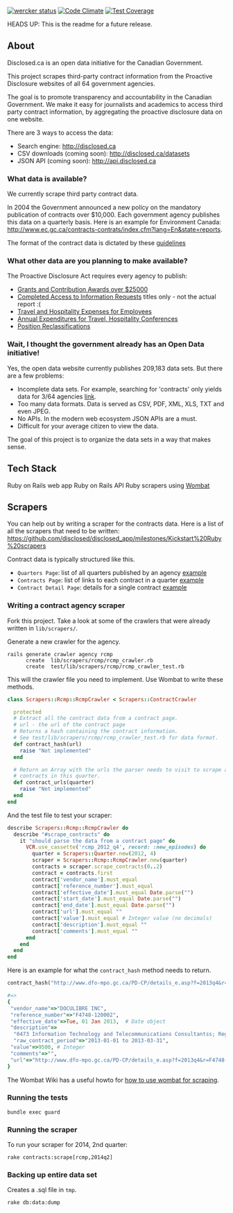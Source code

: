 [![wercker status](https://app.wercker.com/status/044339e960a4e88f16adc938cc1ba630/s "wercker status")](https://app.wercker.com/project/bykey/044339e960a4e88f16adc938cc1ba630)
[![Code Climate](https://codeclimate.com/github/disclosed/disclosed_app/badges/gpa.svg)](https://codeclimate.com/github/disclosed/disclosed_app)
[![Test Coverage](https://codeclimate.com/github/disclosed/disclosed_app/badges/coverage.svg)](https://codeclimate.com/github/disclosed/disclosed_app)

HEADS UP: This is the readme for a future release.

## About

Disclosed.ca is an open data initiative for the Canadian Government. 

This project scrapes third-party contract information from the Proactive Disclosure websites of all 64 government agencies.

The goal is to promote transparency and accountability in the Canadian Government. We make it easy for journalists and academics to access third party contract information, by aggregating the proactive disclosure data on one website.

There are 3 ways to access the data:

- Search engine: http://disclosed.ca
- CSV downloads (coming soon): http://disclosed.ca/datasets
- JSON API (coming soon): http://api.disclosed.ca


### What data is available?

We currently scrape third party contract data.

In 2004 the Government announced a new policy on the mandatory publication of contracts over $10,000. Each government agency publishes this data on a quarterly basis. Here is an example for Environment Canada: http://www.ec.gc.ca/contracts-contrats/index.cfm?lang=En&state=reports.

The format of the contract data is dictated by these [guidelines](http://www.tbs-sct.gc.ca/pd-dp/dc/index-eng.asp)

### What other data are you planning to make available?

The Proactive Disclosure Act requires every agency to publish:

- [Grants and Contribution Awards over $25000](http://w03.international.gc.ca/dg-do/index.aspx?dept=1&lang=eng&p=3&r=39)
- [Completed Access to Information Requests](http://www.international.gc.ca/department-ministere/atip-aiprp/reports-rapports/2014/05-atip_aiprp.aspx?lang=eng) titles only - not the actual report :(
- [Travel and Hospitality Expenses for Employees](http://w03.international.gc.ca/dthe-dfva/report-rapport.aspx?lang=eng&dept=1&prof_id=469&ya=2014)
- [Annual Expenditures for Travel, Hospitality Conferences](http://www.international.gc.ca/department-ministere/transparency-transparence/travel_report_fa_2012-13-rapport_voyage_ae_2012-13.aspx?lang=eng)
- [Position Reclassifications](http://www.international.gc.ca/department-ministere/transparency-transparence/reclassification.aspx?lang=eng)


### Wait, I thought the government already has an Open Data initiative!

Yes, the open data website currently publishes 209,183 data sets. But there are a few problems:

- Incomplete data sets. For example, searching for 'contracts' only yields data for 3/64 agencies [link](http://data.gc.ca/data/en/dataset?q=contracts&sort=relevance+asc&page=2).
- Too many data formats. Data is served as CSV, PDF, XML, XLS, TXT and even JPEG.
- No APIs. In the modern web ecosystem JSON APIs are a must.
- Difficult for your average citizen to view the data.

The goal of this project is to organize the data sets in a way that makes sense.

## Tech Stack

Ruby on Rails web app
Ruby on Rails API
Ruby scrapers using [Wombat](https://github.com/felipecsl/wombat)

## Scrapers

You can help out by writing a scraper for the contracts data. Here is a list of all the scrapers that need to be written: https://github.com/disclosed/disclosed_app/milestones/Kickstart%20Ruby%20scrapers

Contract data is typically structured like this.

- `Quarters Page`: list of all quarters published by an agency [example](http://www.tbs-sct.gc.ca/scripts/contracts-contrats/reports-rapports-eng.asp)
- `Contracts Page`: list of links to each contract in a quarter [example](http://www.tbs-sct.gc.ca/scripts/contracts-contrats/reports-rapports-eng.asp?r=l&yr=2013&q=4&d=)
- `Contract Detail Page`: details for a single contract [example](http://www.tbs-sct.gc.ca/scripts/contracts-contrats/reports-rapports-eng.asp?r=c&refNum=2406210451&q=4&yr=2013&d=)

### Writing a contract agency scraper

Fork this project. Take a look at some of the crawlers that were already written in `lib/scrapers/`.



Generate a new crawler for the agency.

    rails generate crawler agency rcmp
          create  lib/scrapers/rcmp/rcmp_crawler.rb
          create  test/lib/scrapers/rcmp/rcmp_crawler_test.rb


This will the crawler file you need to implement. Use Wombat to write these methods.

```ruby
class Scrapers::Rcmp::RcmpCrawler < Scrapers::ContractCrawler

  protected
  # Extract all the contract data from a contract page.
  # url - the url of the contract page
  # Returns a hash containing the contract information.
  # See test/lib/scrapers/rcmp/rcmp_crawler_test.rb for data format.
  def contract_hash(url)
    raise "Not implemented"
  end

  # Return an Array with the urls the parser needs to visit to scrape all
  # contracts in this quarter.
  def contract_urls(quarter)
    raise "Not implemented"
  end
end
```

And the test file to test your scraper:

```ruby
describe Scrapers::Rcmp::RcmpCrawler do
  describe "#scrape_contracts" do
    it "should parse the data from a contract page" do
      VCR.use_cassette('rcmp_2012_q4', record: :new_episodes) do
        quarter = Scrapers::Quarter.new(2012, 4)
        scraper = Scrapers::Rcmp::RcmpCrawler.new(quarter)
        contracts = scraper.scrape_contracts(0..2)
        contract = contracts.first
        contract['vendor_name'].must_equal 
        contract['reference_number'].must_equal 
        contract['effective_date'].must_equal Date.parse("")
        contract['start_date'].must_equal Date.parse("")
        contract['end_date'].must_equal Date.parse("")
        contract['url'].must_equal ""
        contract['value'].must_equal # Integer value (no decimals)
        contract['description'].must_equal ""
        contract['comments'].must_equal ""
      end
    end
  end
end
```

Here is an example for what the `contract_hash` method needs to return.

```ruby
contract_hash("http://www.dfo-mpo.gc.ca/PD-CP/details_e.asp?f=2013q4&r=F4748-120002")

#=>
{
 "vendor_name"=>"DOCULIBRE INC",
 "reference_number"=>"F4748-120002",
 "effective_date"=>Tue, 01 Jan 2013,  # Date object
 "description"=>
  "0473 Information Technology and Telecommunications Consultantss; Regional Office: Gulf; Contact Phone: 1-866-266-6603",
  "raw_contract_period"=>"2013-01-01 to 2013-03-31",
 "value"=>9500, # Integer
 "comments"=>"",
 "url"=>"http://www.dfo-mpo.gc.ca/PD-CP/details_e.asp?f=2013q4&r=F4748-120002"
}
```

The Wombat Wiki has a useful howto for [how to use wombat for scraping](https://github.com/felipecsl/wombat/wiki).

### Running the tests

```
bundle exec guard
```

### Running the scraper

To run your scraper for 2014, 2nd quarter:

```
rake contracts:scrape[rcmp,2014q2]
```

### Backing up entire data set

Creates a .sql file in `tmp`.

```
rake db:data:dump
```



